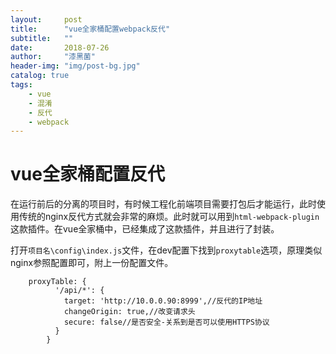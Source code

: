 ```yaml
---
layout:     post
title:      "vue全家桶配置webpack反代"
subtitle:   ""
date:       2018-07-26
author:     "漆黑菌"
header-img: "img/post-bg.jpg"
catalog: true
tags:
    - vue
    - 混淆
    - 反代
    - webpack
---
```


# vue全家桶配置反代
在运行前后的分离的项目时，有时候工程化前端项目需要打包后才能运行，此时使用传统的nginx反代方式就会非常的麻烦。此时就可以用到`html-webpack-plugin`这款插件。在vue全家桶中，已经集成了这款插件，并且进行了封装。

打开`项目名\config\index.js`文件，在dev配置下找到`proxytable`选项，原理类似nginx参照配置即可，附上一份配置文件。


```
    proxyTable: {
          '/api/*': {
            target: 'http://10.0.0.90:8999',//反代的IP地址
            changeOrigin: true,//改变请求头
            secure: false//是否安全-关系到是否可以使用HTTPS协议
          }
        }
```
